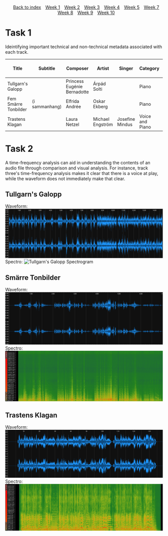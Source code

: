 <head>
    <title>Week 8 | MCA</title>
</head>
<div>
    <style>
        .menu {
        list-style-type: none; 
        text-align: center;
    }
    .menu li {
        display: inline-block;
        margin-right: 10px;
    }
    </style>
    <ul class="menu">
    <li><a href="../README.html">Back to index</a></li>
    <li><a href="week1.html">Week 1</a></li>
    <li><a href="week2.html">Week 2</a></li>
    <li><a href="week3.html">Week 3</a></li>
    <li><a href="week4.html">Week 4</a></li>
    <li><a href="week5.html">Week 5</a></li>
    <li><a href="week7.html">Week 7</a></li>
    <li><a href="week8.html">Week 8</a></li>
    <li><a href="week9.html">Week 9</a></li>
    <li><a href="week10.html">Week 10</a></li>
</ul>
</div>

# Task 1
Ideintifying important technical and non-technical metadata associated with each track.

| **Title**| **Subtitle**| **Composer** | **Artist** | **Singer** | **Category** | **Key** | **Number of Channels** | **Sample Rate (Hz)** | **Bit Rate (Kbps)** | **Duration** | **Date** | **File Format** |
|-|-|-|-|-|-|-|-|-|-|-|-|-|
| Tullgarn's Galopp || Princess Eugénie Bernadotte | Árpád Solti|| Piano| B-flat major | 2 | 48000 | 192 | 1:56 | 1853 | MP3 |
| Fem Smärre Tonbilder | (i sammanhang) | Elfrida Andrée | Oskar Ekberg || Piano | Multiple | 2 | 48000 | 192 | 6:59 | 1880 | MP3 |
| Trastens Klagan || Laura Netzel | Michael Engström | Josefine Mindus | Voice and Piano | F major | 2 | 48000 | 192 | 1:40 | 1889 | MP3 |

# Task 2

A time-frequency analysis can aid in understanding the contents of an audio file through comparison and visual analysis. For instance, track three's time-frequency analysis makes it clear that there is a voice at play, while the waveform does not immediately make that clear. 

## Tullgarn's Galopp
Waveform:
![Tullgarn's Galopp Waveform](../static/img/galopp_waves.png)
Spectro:
![Tullgarn's Galopp Spectrogram](../static/img/galopp_spectro.png)

## Smärre Tonbilder
Waveform:
![Smärre Tonbilder Waveform](../static/img/tonbilder_waves.png)
Spectro:
![Smärre Tonbilder Spectrogram](../static/img/tonbilder_spectro.png)

## Trastens Klagan
Waveform:
![Trastens Klagan Waveform](../static/img/trasten_waves.png)
Spectro:
![Trastens Klagan Spectrogram](../static/img/trasten_spectro.png)